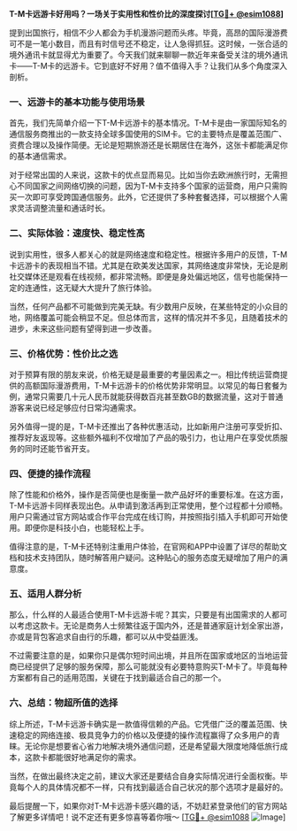**T-M卡远游卡好用吗？一场关于实用性和性价比的深度探讨[[TG💪+ @esim1088](https://t.me/s/esim1088)]**

提到出国旅行，相信不少人都会为手机漫游问题而头疼。毕竟，高昂的国际漫游费可不是一笔小数目，而且有时信号还不稳定，让人急得抓狂。这时候，一张合适的境外通讯卡就显得尤为重要了。今天我们就来聊聊一款近年来备受关注的境外通讯卡——T-M卡的远游卡。它到底好不好用？值不值得入手？让我们从多个角度深入剖析。

### 一、远游卡的基本功能与使用场景

首先，我们先简单介绍一下T-M卡远游卡的基本情况。T-M卡是由一家国际知名的通信服务商推出的一款支持全球多国使用的SIM卡。它的主要特点是覆盖范围广、资费合理以及操作简便。无论是短期旅游还是长期居住在海外，这张卡都能满足你的基本通信需求。

对于经常出国的人来说，这款卡的优点显而易见。比如当你去欧洲旅行时，无需担心不同国家之间网络切换的问题，因为T-M卡支持多个国家的运营商，用户只需购买一次即可享受跨国通信服务。此外，它还提供了多种套餐选择，可以根据个人需求灵活调整流量和通话时长。

### 二、实际体验：速度快、稳定性高

说到实用性，很多人都关心的就是网络速度和稳定性。根据许多用户的反馈，T-M卡远游卡的表现相当不错。尤其是在欧美发达国家，其网络速度非常快，无论是刷社交媒体还是观看在线视频，都非常流畅。即便是身处偏远地区，信号也能保持一定的连通性，这无疑大大提升了旅行体验。

当然，任何产品都不可能做到完美无缺。有少数用户反映，在某些特定的小众目的地，网络覆盖可能会稍显不足。但总体而言，这样的情况并不多见，且随着技术的进步，未来这些问题有望得到进一步改善。

### 三、价格优势：性价比之选

对于预算有限的朋友来说，价格无疑是最重要的考量因素之一。相比传统运营商提供的高额国际漫游费用，T-M卡远游卡的价格优势非常明显。以常见的每日套餐为例，通常只需要几十元人民币就能获得数百兆甚至数GB的数据流量，这对于普通游客来说已经足够应付日常沟通需求。

另外值得一提的是，T-M卡还推出了各种优惠活动，比如新用户注册可享受折扣、推荐好友返现等。这些额外福利不仅增加了产品的吸引力，也让用户在享受优质服务的同时还能节省开支。

### 四、便捷的操作流程

除了性能和价格外，操作是否简便也是衡量一款产品好坏的重要标准。在这方面，T-M卡远游卡同样表现出色。从申请到激活再到正常使用，整个过程都十分顺畅。用户只需通过官方网站或合作平台完成在线订购，并按照指引插入手机即可开始使用。即便你是科技小白，也能轻松上手。

值得注意的是，T-M卡还特别注重用户体验，在官网和APP中设置了详尽的帮助文档和技术支持团队，随时解答用户疑问。这种贴心的服务态度无疑增加了用户的满意度。

### 五、适用人群分析

那么，什么样的人最适合使用T-M卡远游卡呢？其实，只要是有出国需求的人都可以考虑这款卡。无论是商务人士频繁往返于国内外，还是普通家庭计划全家出游，亦或是背包客追求自由行的乐趣，都可以从中受益匪浅。

不过需要注意的是，如果你只是偶尔短时间出境，并且所在国家或地区的当地运营商已经提供了足够的服务保障，那么可能就没有必要特意购买T-M卡了。毕竟每种方案都有自己的适用范围，关键在于找到最适合自己的那一个。

### 六、总结：物超所值的选择

综上所述，T-M卡远游卡确实是一款值得信赖的产品。它凭借广泛的覆盖范围、快速稳定的网络连接、极具竞争力的价格以及便捷的操作流程赢得了众多用户的青睐。无论你是想要省心省力地解决境外通信问题，还是希望最大限度地降低旅行成本，这款卡都能很好地满足你的需求。

当然，在做出最终决定之前，建议大家还是要结合自身实际情况进行全面权衡。毕竟每个人的具体情况都不一样，只有找到最适合自己状况的那个选项才是最好的。

最后提醒一下，如果你对T-M卡远游卡感兴趣的话，不妨赶紧登录他们的官方网站了解更多详情吧！说不定还有更多惊喜等着你哦～ [[TG💪+ @esim1088](https://t.me/s/esim1088) ![Image](https://i.postimg.cc/4NQfJmqS/Snipaste-2025-05-13-00-14-12.png)]